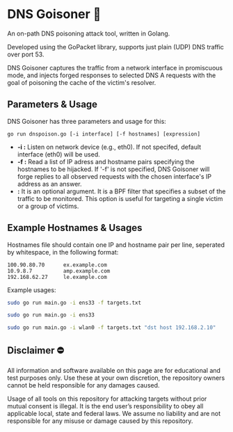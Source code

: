 
# DNS Goisoner :vomiting_face:

An on-path DNS poisoning attack tool, written in Golang. 

Developed using the GoPacket library, supports just plain (UDP) DNS
traffic over port 53.

DNS Goisoner captures the traffic from a network interface in promiscuous mode, and injects forged
responses to selected DNS A requests with the goal of poisoning the cache of
the victim's resolver.
## Parameters & Usage

DNS Goisoner has three parameters and usage for this:
```
go run dnspoison.go [-i interface] [-f hostnames] [expression]
```

- **-i :** Listen on network device <interface> (e.g., eth0). If not specifed, default interface (eth0) will be used.
- **-f :** Read a list of IP adress and hostname pairs specifying the hostnames to be hijacked. If '-f' is not specified, DNS Goisoner will forge replies to all observed requests with the chosen interface's IP address as an answer.
- **<expression> :** It is an optional argument. It is a BPF filter that specifies a subset of the traffic to be monitored. This option is useful for targeting a single victim or a group of victims.


## Example Hostnames & Usages

Hostnames file should contain one IP and hostname pair per line, seperated by whitespace, in the following format:
```
100.90.80.70      ex.example.com
10.9.8.7          amp.example.com
192.168.62.27     le.example.com
```

Example usages:

```bash
sudo go run main.go -i ens33 -f targets.txt

sudo go run main.go -i ens33

sudo go run main.go -i wlan0 -f targets.txt "dst host 192.168.2.10"
```

## Disclaimer ⛔

All information and software available on this page are for educational and test purposes only. Use these at your own discretion, the repository owners cannot be held responsible for any damages caused.

Usage of all tools on this repository for attacking targets without prior mutual consent is illegal. It is the end user’s responsibility to obey all applicable local, state and federal laws. We assume no liability and are not responsible for any misuse or damage caused by this repository.
